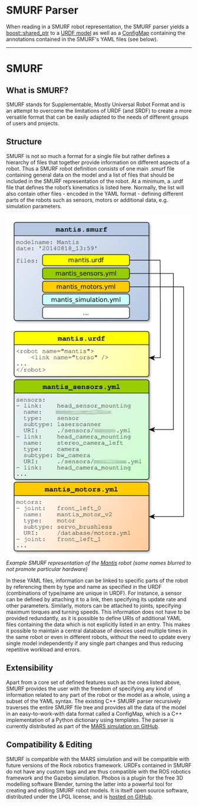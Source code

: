 # SMURF Parser

When reading in a SMURF robot representation, the SMURF parser yields a [boost::shared_ptr](http://www.boost.org/doc/libs/1_57_0/libs/smart_ptr/shared_ptr.htm) to a [URDF model](https://github.com/ros/urdfdom_headers/blob/master/urdf_model/include/urdf_model/model.h) as well as a [ConfigMap](https://github.com/rock-simulation/configmaps) containing the annotations contained in the SMURF's YAML files (see below).

---


# SMURF

## What is SMURF?

SMURF stands for Supplementable, Mostly Universal Robot Format and is an attempt to overcome the limitations of URDF (and SRDF) to create a more versatile format that can be easily adapted to the needs of different groups of users and projects.


## Structure

SMURF is not so much a format for a single file but rather defines a hierarchy of files that together provide information on different aspects of a robot. Thus a SMURF robot definition consists of one main .smurf file containing general data on the model and a list of files that should be included in the SMURF representation of the robot. At a minimum, a .urdf file that defines the robot’s kinematics is listed here. Normally, the list will also contain other files - encoded in the YAML format - defining different parts of the robots such as sensors, motors or additional data, e.g. simulation parameters.

![Example SMURF for the Mantis robot](images/example_robot_model.png)
*Example SMURF representation of the [Mantis](http://robotik.dfki-bremen.de/en/research/projects/limes-1.html) robot (some names blurred to not promote particular hardware)*

In these YAML files, information can be linked to specific parts of the robot by referencing them by type and name as specified in the URDF (combinations of type/name are unique in URDF). For instance, a sensor can be defined by attaching it to a link, then specifying its update rate and other parameters. Similarly, motors can be attached to joints, specifying maximum torques and turning speeds. This information does not have to be provided redundantly, as it is possible to define URIs of additional YAML files containing the data which is not explicitly listed in an entry. This makes it possible to maintain a central database of devices used multiple times in the same robot or even in different robots, without the need to update every single model independently if any single part changes and thus reducing repetitive workload and errors.


## Extensibility

Apart from a core set of defined features such as the ones listed above, SMURF provides the user with the freedom of specifying any kind of information related to any part of the robot or the model as a whole, using a subset of the YAML syntax. The existing C++ SMURF parser recursively traverses the entire SMURF file tree and provides all the data of the model in an easy-to-work-with data format called a ConfigMap, which is a C++ implementation of a Python dictionary using templates. The parser is currently distributed as part of the [MARS simulation on GitHub](http://github.com/rock-simulation/mars).


## Compatibility & Editing

SMURF is compatible with the MARS simulation and will be compatible with future versions of the Rock robotics framework. URDFs contained in SMURF do not have any custom tags and are thus compatible with the ROS robotics framework and the Gazebo simulation.
Phobos is a plugin for the free 3D modelling software Blender, turning the latter into a powerful tool for creating and editing SMURF robot models. It is itself open source software, distributed under the LPGL license, and is [hosted on GitHub](http://github.com/rock-simulation/phobos).
